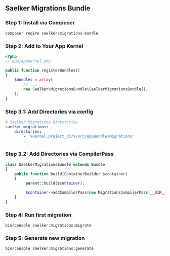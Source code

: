 Saelker Migrations Bundle
---

### Step 1: Install via Composer
`composer reqire saelker/migrations-bundle`

### Step 2: Add to Your App Kernel
```php
<?php
// app/AppKernel.php

public function registerBundles()
{
    $bundles = array(
        // ...
        new Saelker\MigrationsBundle\SaelkerMigrationsBundle(),
    );
}
```

### Step 3.1: Add Directories via config

```yaml
# Saelker Migrations Directories
saelker_migrations:
    directories:
        - '%kernel.project_dir%/src/AppBundle/Migrations'
        ...
```

### Step 3.2: Add Directories via CompilerPass

```php
class SaelkerMigrationsBundle extends Bundle
{
    public function build(ContainerBuilder $container)
    {
         parent::build($container);

         $container->addCompilerPass(new MigrationsCompilerPass(__DIR__ . "/Migrations"));
    }
}

```

### Step 4: Run first migration
```command
bin/console saelker:migrations:migrate
```

### Step 5: Generate new migration
```command
bin/console saelker:migrations:generate
```